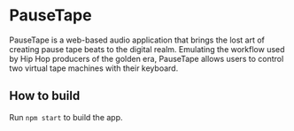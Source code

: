 # PauseTape

PauseTape is a web-based audio application that brings the lost art of creating pause tape beats to the digital realm. Emulating the workflow used by Hip Hop producers of the golden era, PauseTape allows users to control two virtual tape machines with their keyboard.

## How to build

Run `npm start` to build the app.
